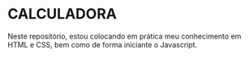 # CALCULADORA
Neste repositório, estou colocando em prática meu conhecimento em HTML e CSS, bem como de forma iniciante o Javascript.
